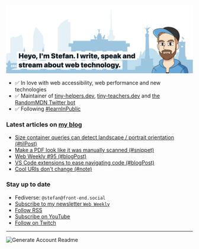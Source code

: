 <img alt="Heyo, I'm Stefan. I write and speak about web technology." src="https://raw.githubusercontent.com/stefanjudis/stefanjudis/main/screenshot.png">

- ✅ In love with web accessibility, web performance and new technologies
- ✅ Maintainer of [tiny-helpers.dev](https://tiny-helpers.dev), [tiny-teachers.dev](https://tiny-teachers.dev/) and [the RandomMDN Twitter bot](https://twitter.com/randomMDN)
- ✅ Following [#learnInPublic](https://www.stefanjudis.com/today-i-learned/)
### Latest articles on [my blog](https://www.stefanjudis.com)

<!-- BLOG-POST-LIST:START -->
- [Size container queries can detect landscape / portrait orientation &lpar;#tilPost&rpar;](https://www.stefanjudis.com/today-i-learned/size-container-queries-can-detect-landscape-portrait-orientation/)
- [Make a PDF look like it was manually scanned &lpar;#snippet&rpar;](https://www.stefanjudis.com/snippets/make-a-pdf-look-like-it-was-manually-scanned/)
- [Web Weekly #95 &lpar;#blogPost&rpar;](https://www.stefanjudis.com/blog/web-weekly-95/)
- [VS Code extensions to ease navigating code &lpar;#blogPost&rpar;](https://www.stefanjudis.com/blog/vs-code-extensions-to-ease-navigating-code/)
- [Cool URIs don&#39;t change &lpar;#note&rpar;](https://www.stefanjudis.com/notes/cool-uris-dont-change/)
<!-- BLOG-POST-LIST:END -->

### Stay up to date

- Fediverse: `@stefan@front-end.social`
- [Subscribe to my newsletter `Web Weekly`](https://webweekly.email/)
- [Follow RSS](https://www.stefanjudis.com/feeds/)
- [Subscribe on YouTube](https://youtube.com/c/stefanjudis)
- [Follow on Twitch](https://www.twitch.tv/stefanjudis)

---

![Generate Account Readme](https://github.com/stefanjudis/stefanjudis/workflows/Generate%20Account%20Readme/badge.svg)
